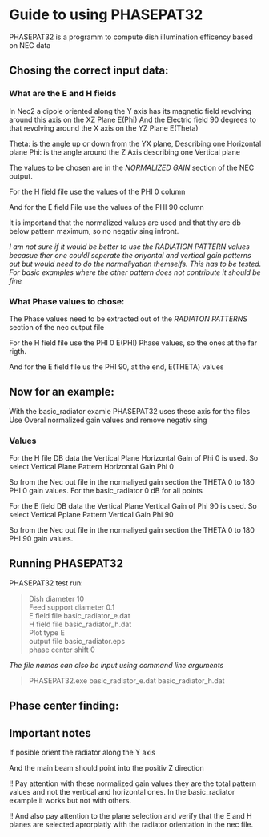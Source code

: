 
# Guide to using PHASEPAT32

PHASEPAT32 is a programm to compute dish illumination efficency based on NEC data



## Chosing the correct input data:


### What are the E and H fields

In Nec2 a dipole oriented along the Y axis has its magnetic field revolving around this axis on the XZ Plane  E(Phi)
And the Electric field 90 degrees to that revolving around the X axis on the YZ Plane E(Theta)


Theta: is the angle up or down from the YX plane, Describing one Horizontal plane
Phi: is the angle around the Z Axis describing one Vertical plane

The values to be chosen are in the *NORMALIZED GAIN* section of the NEC output.

For the H field file use the values of the PHI 0 column

And for the E field File use the values of the PHI 90 column


It is importand that the normalized values are used and that thy are db below pattern maximum, so no negativ sing infront.

*I am not sure if it would be better to use the RADIATION PATTERN values becasue ther one couldl seperate the oriyontal and vertical gain patterns out but would need to do the normaliyation themselfs. This has to be tested. For basic examples where the other pattern does not contribute it should be fine*

### What Phase values to chose:

The Phase values need to be extracted out of the *RADIATON PATTERNS* section of the nec output file

For the H field file use the PHI 0  E(PHI) Phase values, so the ones at the far rigth.

And for the E field file us the PHI 90, at the end, E(THETA) values


## Now for an example:

With the basic_radiator examle PHASEPAT32 uses these axis for the files
Use Overal normalized gain values and remove negativ sing 

### Values 
For the H file DB data the Vertical Plane Horizontal Gain of Phi 0 is used.
So select Vertical Plane 
Pattern Horizontal Gain
Phi 0

So from the Nec out file in the normaliyed gain section the THETA 0 to 180 PHI 0 gain values.
For the basic_radiator 0 dB for all points


For the E field DB data the Vertical Plane Vertical Gain of Phi 90 is used.
So select Vertical Pplane
Pattern Vertical Gain
Phi 90

So from the Nec out file in the normaliyed gain section the THETA 0 to 180 PHI 90 gain values.




## Running PHASEPAT32


PHASEPAT32 test run:

>Dish diameter   		                10\
>Feed support diameter 	                0.1\
>E field file    		                basic_radiator_e.dat \
>H field file			                basic_radiator_h.dat\
>Plot type				                E\
>output file			                basic_radiator.eps\
>phase center shift		                0


*The file names can also be input using command line arguments*
> PHASEPAT32.exe basic_radiator_e.dat basic_radiator_h.dat



## Phase center finding:




## Important notes 

If posible orient the radiator along the Y axis

And the main beam should point into the positiv Z direction

!! Pay attention with these normalized gain values they are the total pattern values and not the vertical and horizontal ones. In the basic_radiator example it works but not with others.

!! And also pay attention to the plane selection and verify that the E and H planes are selected aprorpiatly with the radiator orientation in the nec file.


